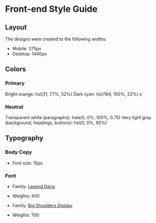 # Front-end Style Guide

## Layout

The designs were created to the following widths:

- Mobile: 375px
- Desktop: 1440px

## Colors

### Primary

Bright orange: hsl(31, 77%, 52%)
Dark cyan: hsl(184, 100%, 22%)
x

### Neutral

Transparent white (paragraphs): hsla(0, 0%, 100%, 0.75)
Very light gray (background, headings, buttons): hsl(0, 0%, 95%)

## Typography

### Body Copy

- Font size: 15px

### Font

- Family: [Lexend Deca](https://fonts.google.com/specimen/Lexend+Deca)
- Weights: 400

- Family: [Big Shoulders Display](https://fonts.google.com/specimen/Big+Shoulders+Display)
- Weights: 700
